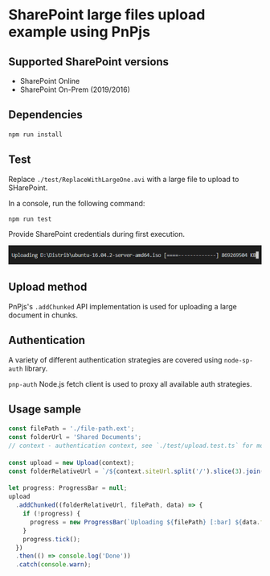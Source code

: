 # SharePoint large files upload example using PnPjs

## Supported SharePoint versions

- SharePoint Online
- SharePoint On-Prem (2019/2016)

## Dependencies

```bash
npm run install
```
## Test

Replace `./test/ReplaceWithLargeOne.avi` with a large file to upload to SHarePoint.

In a console, run the following command:

```bash
npm run test
```

Provide SharePoint credentials during first execution.

![upload](./assets/upload.png)

## Upload method

PnPjs's `.addChunked` API implementation is used for uploading a large document in chunks.

## Authentication

A variety of different authentication strategies are covered using `node-sp-auth` library.

`pnp-auth` Node.js fetch client is used to proxy all available auth strategies.

## Usage sample

```typescript
const filePath = './file-path.ext';
const folderUrl = 'Shared Documents';
// context - authentication context, see `./test/upload.test.ts` for more details

const upload = new Upload(context);
const folderRelativeUrl = `/${context.siteUrl.split('/').slice(3).join('/')}/${folderUrl}`;

let progress: ProgressBar = null;
upload
  .addChunked((folderRelativeUrl, filePath, data) => {
    if (!progress) {
      progress = new ProgressBar(`Uploading ${filePath} [:bar] ${data.fileSize} KB`, { total: data.totalBlocks });
    }
    progress.tick();
  })
  .then(() => console.log('Done'))
  .catch(console.warn);
```
